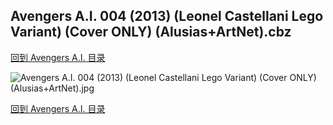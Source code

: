 ## Avengers A.I. 004 (2013) (Leonel Castellani Lego Variant) (Cover ONLY) (Alusias+ArtNet).cbz


[回到 Avengers A.I. 目录](https://github.com/alicewish/markdown/blob/master/series/Avengers-A-I.md)


![Avengers A.I. 004 (2013) (Leonel Castellani Lego Variant) (Cover ONLY) (Alusias+ArtNet).jpg](https://wx1.sinaimg.cn/large/6a9fdecaly1frd60pm98jj21401pi7l5.jpg)

[回到 Avengers A.I. 目录](https://github.com/alicewish/markdown/blob/master/series/Avengers-A-I.md)

